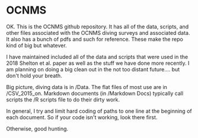 # OCNMS


OK.  This is the OCNMS github repository.  It has all of the data, scripts, and other files associated with the OCNMS diving surveys and associated data.  It also has a bunch of pdfs and such for reference.  These make the repo kind of big but whatever.

I have maintained included all of the data and scripts that were used in the 2018 Shelton et al. paper as well as the stuff we have done more recently.  I am planning on doing a big clean out in the not too distant future.... but don't hold your breath.

Big picture, diving data is in /Data.  The flat files of most use are in /CSV_2015_on.  Markdown documents (in /Markdown Docs) typically call scripts the /R scripts file to do their dirty work.  

In general, I try and limit hard coding of paths to one line at the beginning of each document.  So if your code isn't working, look there first.

Otherwise, good hunting.
